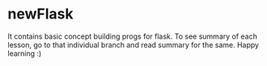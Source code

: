 # newFlask

It contains basic concept building progs for flask.
To see summary of each lesson, go to that individual branch and read summary for the same. 
Happy learning :)
